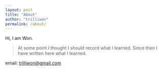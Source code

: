 ```yaml
---
layout: post
title: "About"
author: "trilliwon"
permalink: /about/
---
```


Hi, I am Won.
>At some point I thought I should record what I learned.
Since then I have written here what I learned.

email: [trilliwon@gmail.com](mailto:trilliwon@gmail.com)

